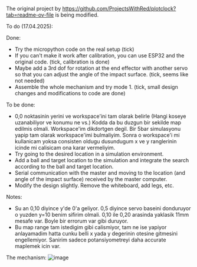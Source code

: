 The original project by https://github.com/ProjectsWithRed/plotclock?tab=readme-ov-file is being modified.

To do (17.04.2025):   
  
Done:
- Try the micropython code on the real setup (tick)
- If you can't make it work after calibration, you can use ESP32 and the original code. (tick, calibration is done)
- Maybe add a 3rd dof for rotation at the end effector with another servo so that you can adjust the angle of the impact surface. (tick, seems like not needed)
- Assemble the whole mechanism and try mode 1. (tick, small design changes and modifications to code are done)
    
To be done:
- 0,0 noktasinin yerini ve workspace'ini tam olarak belirle (Hangi koseye uzanabiliyor ve konumu ne vs.) Kodda da bu duzgun bir sekilde map edilmis olmali. Workspace'im dikdortgen degil. Bir 5bar simulasyonu yapip tam olarak workspace'imi bulmaliyim. Sonra o workspace'i mi kullanicam yoksa consisten oldugu dusundugum x ve y ranglerinin icinde mi calisicam ona karar vermeliyim.
- Try going to the desired location in a simulation environment. 
- Add a ball and target location to the simulation and integrate the search according to the ball and target location.
- Serial communication with the master and moving to the location (and angle of the impact surface) received by the master computer.
- Modify the design slightly. Remove the whiteboard, add legs, etc.


   
Notes:
- Su an 0,10 diyince y'de 0'a geliyor. 0,5 diyince servo baseini donduruyor o yuzden y=10 benim sifirim olmali. 0,10 ile  0,20 arasinda yaklasik 11mm mesafe var. Boyle bir errorum var gibi duruyor.
- Bu map range tam istedigim gibi calismiyor, tam ne ise yapiyor anlayamadim hatta cunku belli x yada y degerinin otesine gitmesini engellemiyor. Sanirim sadece potansiyometreyi daha accurate maplemek icin var.


The mechanism:
![image](https://github.com/user-attachments/assets/e9153857-3f9a-4700-9b1e-49268d210551)
